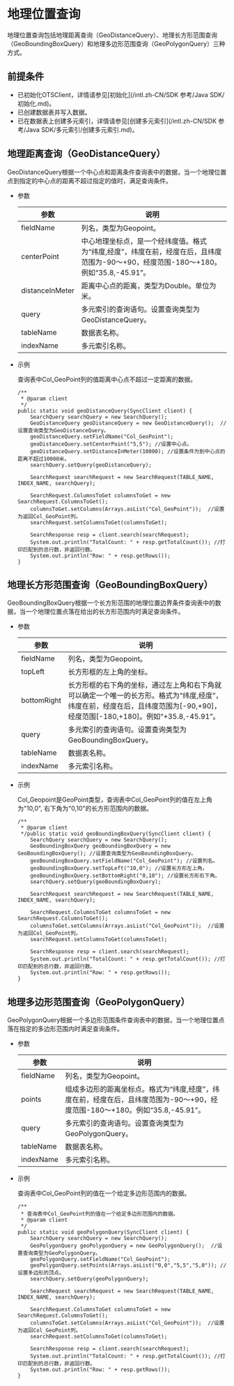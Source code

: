 # 地理位置查询

地理位置查询包括地理距离查询（GeoDistanceQuery）、地理长方形范围查询（GeoBoundingBoxQuery）和地理多边形范围查询（GeoPolygonQuery）三种方式。

## 前提条件

-   已初始化OTSClient，详情请参见[初始化](/intl.zh-CN/SDK 参考/Java SDK/初始化.md)。
-   已创建数据表并写入数据。
-   已在数据表上创建多元索引，详情请参见[创建多元索引](/intl.zh-CN/SDK 参考/Java SDK/多元索引/创建多元索引.md)。

## 地理距离查询（GeoDistanceQuery）

GeoDistanceQuery根据一个中心点和距离条件查询表中的数据，当一个地理位置点到指定的中心点的距离不超过指定的值时，满足查询条件。

-   参数

    |参数|说明|
    |--|--|
    |fieldName|列名，类型为Geopoint。|
    |centerPoint|中心地理坐标点，是一个经纬度值。格式为“纬度,经度”，纬度在前，经度在后，且纬度范围为-90～+90，经度范围-180～+180。例如“35.8,-45.91”。 |
    |distanceInMeter|距离中心点的距离，类型为Double。单位为米。|
    |query|多元索引的查询语句。设置查询类型为GeoDistanceQuery。|
    |tableName|数据表名称。|
    |indexName|多元索引名称。|

-   示例

    查询表中Col\_GeoPoint列的值距离中心点不超过一定距离的数据。

    ```
    /** 
     * @param client
     */
    public static void geoDistanceQuery(SyncClient client) {
        SearchQuery searchQuery = new SearchQuery();
        GeoDistanceQuery geoDistanceQuery = new GeoDistanceQuery();  //设置查询类型为GeoDistanceQuery。
        geoDistanceQuery.setFieldName("Col_GeoPoint");
        geoDistanceQuery.setCenterPoint("5,5"); //设置中心点。
        geoDistanceQuery.setDistanceInMeter(10000); //设置条件为到中心点的距离不超过10000米。
        searchQuery.setQuery(geoDistanceQuery);
    
        SearchRequest searchRequest = new SearchRequest(TABLE_NAME, INDEX_NAME, searchQuery);
    
        SearchRequest.ColumnsToGet columnsToGet = new SearchRequest.ColumnsToGet();
        columnsToGet.setColumns(Arrays.asList("Col_GeoPoint"));  //设置为返回Col_GeoPoint列。
        searchRequest.setColumnsToGet(columnsToGet);
    
        SearchResponse resp = client.search(searchRequest);
        System.out.println("TotalCount: " + resp.getTotalCount()); //打印匹配到的总行数，非返回行数。
        System.out.println("Row: " + resp.getRows());
    }
    ```


## 地理长方形范围查询（GeoBoundingBoxQuery）

GeoBoundingBoxQuery根据一个长方形范围的地理位置边界条件查询表中的数据，当一个地理位置点落在给出的长方形范围内时满足查询条件。

-   参数

    |参数|说明|
    |--|--|
    |fieldName|列名，类型为Geopoint。|
    |topLeft|长方形框的左上角的坐标。|
    |bottomRight|长方形框的右下角的坐标，通过左上角和右下角就可以确定一个唯一的长方形。格式为“纬度,经度”，纬度在前，经度在后，且纬度范围为\[-90,+90\]，经度范围\[-180,+180\]。例如“+35.8,-45.91”。 |
    |query|多元索引的查询语句。设置查询类型为GeoBoundingBoxQuery。|
    |tableName|数据表名称。|
    |indexName|多元索引名称。|

-   示例

    Col\_Geopoint是GeoPoint类型，查询表中Col\_GeoPoint列的值在左上角为"10,0", 右下角为"0,10"的长方形范围内的数据。

    ```
    /**
     * @param client
     */public static void geoBoundingBoxQuery(SyncClient client) {
        SearchQuery searchQuery = new SearchQuery();
        GeoBoundingBoxQuery geoBoundingBoxQuery = new GeoBoundingBoxQuery(); //设置查询类型为GeoBoundingBoxQuery。
        geoBoundingBoxQuery.setFieldName("Col_GeoPoint"); //设置列名。
        geoBoundingBoxQuery.setTopLeft("10,0"); //设置长方形左上角。
        geoBoundingBoxQuery.setBottomRight("0,10"); //设置长方形右下角。
        searchQuery.setQuery(geoBoundingBoxQuery);
    
        SearchRequest searchRequest = new SearchRequest(TABLE_NAME, INDEX_NAME, searchQuery);
    
        SearchRequest.ColumnsToGet columnsToGet = new SearchRequest.ColumnsToGet();
        columnsToGet.setColumns(Arrays.asList("Col_GeoPoint"));  //设置为返回Col_GeoPoint列。
        searchRequest.setColumnsToGet(columnsToGet);
    
        SearchResponse resp = client.search(searchRequest);
        System.out.println("TotalCount: " + resp.getTotalCount()); //打印匹配到的总行数，非返回行数。
        System.out.println("Row: " + resp.getRows());
    }
    ```


## 地理多边形范围查询（GeoPolygonQuery）

GeoPolygonQuery根据一个多边形范围条件查询表中的数据，当一个地理位置点落在指定的多边形范围内时满足查询条件。

-   参数

    |参数|说明|
    |--|--|
    |fieldName|列名，类型为Geopoint。|
    |points|组成多边形的距离坐标点。格式为“纬度,经度”，纬度在前，经度在后，且纬度范围为-90～+90，经度范围-180～+180。例如“35.8,-45.91”。 |
    |query|多元索引的查询语句。设置查询类型为GeoPolygonQuery。|
    |tableName|数据表名称。|
    |indexName|多元索引名称。|

-   示例

    查询表中Col\_GeoPoint列的值在一个给定多边形范围内的数据。

    ```
    /**
     * 查询表中Col_GeoPoint列的值在一个给定多边形范围内的数据。
     * @param client
     */
    public static void geoPolygonQuery(SyncClient client) {
        SearchQuery searchQuery = new SearchQuery();
        GeoPolygonQuery geoPolygonQuery = new GeoPolygonQuery();  //设置查询类型为GeoPolygonQuery。
        geoPolygonQuery.setFieldName("Col_GeoPoint");
        geoPolygonQuery.setPoints(Arrays.asList("0,0","5,5","5,0")); //设置多边形的顶点。
        searchQuery.setQuery(geoPolygonQuery);
    
        SearchRequest searchRequest = new SearchRequest(TABLE_NAME, INDEX_NAME, searchQuery);
    
        SearchRequest.ColumnsToGet columnsToGet = new SearchRequest.ColumnsToGet();
        columnsToGet.setColumns(Arrays.asList("Col_GeoPoint"));  //设置为返回Col_GeoPoint列。
        searchRequest.setColumnsToGet(columnsToGet);
    
        SearchResponse resp = client.search(searchRequest);
        System.out.println("TotalCount: " + resp.getTotalCount()); //打印匹配到的总行数，非返回行数。
        System.out.println("Row: " + resp.getRows());
    }
    ```


